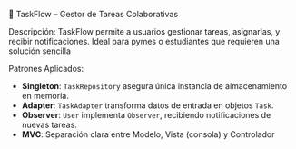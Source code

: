 📝 TaskFlow – Gestor de Tareas Colaborativas

Descripción: TaskFlow permite a usuarios gestionar tareas, asignarlas, y recibir notificaciones. Ideal para pymes o estudiantes que requieren una solución sencilla

Patrones Aplicados:
- **Singleton**: `TaskRepository` asegura única instancia de almacenamiento en memoria.
- **Adapter**: `TaskAdapter` transforma datos de entrada en objetos `Task`.
- **Observer**: `User` implementa `Observer`, recibiendo notificaciones de nuevas tareas.
- **MVC**: Separación clara entre Modelo, Vista (consola) y Controlador
